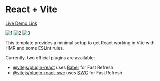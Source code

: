 # React + Vite
[Live Demo Link](https://to-do-list-app-alpha-eight.vercel.app/)


![1](https://github.com/hakanduyar/To-Do-List-App/assets/79376651/2d653417-acd4-41c5-879c-58f5247a9580)
![2](https://github.com/hakanduyar/To-Do-List-App/assets/79376651/6c4c012f-0b65-4fdc-bbf1-5140c853ad44)
![3](https://github.com/hakanduyar/To-Do-List-App/assets/79376651/887d8df6-a308-42bb-822b-bf10478a6cf2)



This template provides a minimal setup to get React working in Vite with HMR and some ESLint rules.

Currently, two official plugins are available:

- [@vitejs/plugin-react](https://github.com/vitejs/vite-plugin-react/blob/main/packages/plugin-react/README.md) uses [Babel](https://babeljs.io/) for Fast Refresh
- [@vitejs/plugin-react-swc](https://github.com/vitejs/vite-plugin-react-swc) uses [SWC](https://swc.rs/) for Fast Refresh
